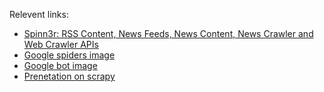 Relevent links:

- [Spinn3r: RSS Content, News Feeds, News Content, News Crawler and Web Crawler APIs](http://spinn3r.com/)
- [Google spiders image](http://www.hdwallpaperbackground.com/uploads/allimg/130619/google%20Theme%20HD%20Desktop%20Wallpapers%207_1440x900.jpg)
- [Google bot image](http://cars.liqueo.com/wp-content/uploads/2012/11/google-spider.jpeg)
- [Prenetation on scrapy](http://asheesh.org/pub/scrapy-talk/#1)
